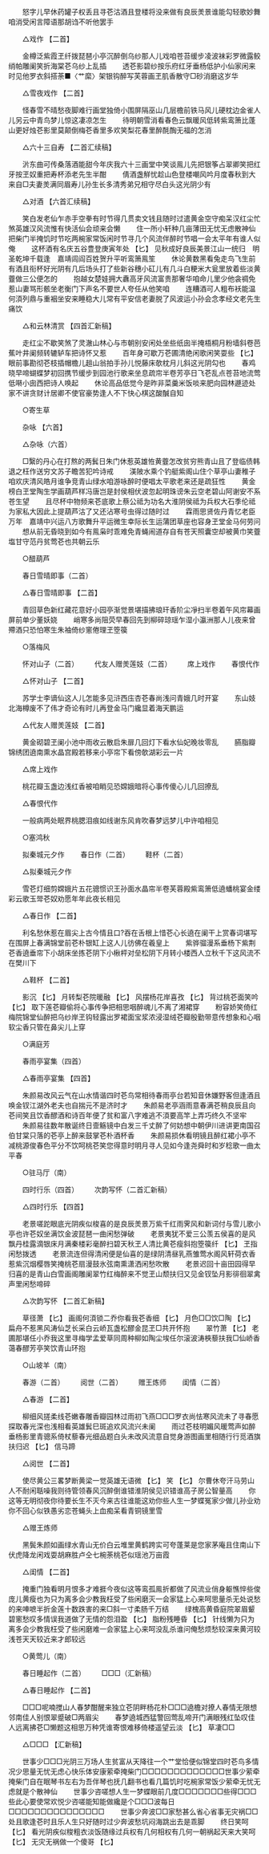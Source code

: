 <!-- { "loadSidebar": true } -->
　　怒字儿早休药罐子权丢且寻芲沽酒且登楼将没来做有良辰羙景谁能勾轻歌妙舞咱消受闲言障语那胡诌不听他罢手 

　　△戏作 【二首】 

　　金樽泛紫霞玊纤拨琵琶小亭沉醉倒乌纱那人儿戏咱苍苔缓步凌波袜彩罗微露鲛绡帕雕阑笑折海棠芲乌纱上乱插 
　　透芲影碧纱按乐府红牙垂杨低护小仙家闲来时见他罗衣斜搭荼■〈艹縻〉架银钩醉写芙蓉画玊肌香散守□砂消磨这岁华 

　　△雪夜戏作 【二首】 

　　怪春雪不晴愁夜脚难行画堂独倚小围屏隔巫山几层檐前铁马风儿硬枕边金雀人儿另云中青鸟梦儿惊这凄凉怎生 
　　待明朝雪消看春色云飘暖风低转紫鸾箫比蓬山更好烛芲影里莫颠倒梅芲香里多欢笑梨花春里醉酕醄无福的怎消 

　　△六十三自寿 【二首汇续稿】 

　　沜东曲可传桑落酒能甜今年庆我六十三画堂中笑谈鳯儿先把银筝占翠卿笑把红牙按玊奴重把寿杯添老先生半酣 
　　倩酒盏觧忧趁山色登楼嘲风吟月度春秋到大来自□夫妻羙满同眉寿儿孙生长多清秀弟兄相守尽白头这光阴少有 

　　△对酒 【六首汇续稿】 

　　笑白发老仙乍赤手空拳有时节得几贯卖文钱且随时过遣黄金空守痴呆汉红尘忙煞英雄汉风流惟有快活仙会顽来会懒 
　　住一所小轩种几亩薄田无忧无虑散神仙把柴门半掩饥时节吃两椀家常饭闲时节寻几个风流伴醉时节唱一会太平年有谁人似俺 
　　这杯酒有名庆五谷豊登庚寅年处 【匕】 见秋成好良辰美景江山一统归　明圣乾坤千载逢　嘉靖闾阎百姓贺升平听鸾箫鳯笙 
　　休论黄数黑看兔走鸟飞生前有酒且衔杯好光阴有几后场头打了些新谷穗小矼儿有几斗白粳米大瓮里放着些淡黄虀做三公便怎的 
　　抱越女楚娃拥大纛高牙风流富贵那奢华咱命儿里少他衾禂免惹山妻骂形骸坐老衡门下声名不要世人夸任从他笑咱 
　　连糟酒可人粗布袄能温何湏列鼎与重裀坐安来睡稳大儿常有平安信老妻脱了风波运小孙会念孝经文老先生痛饮 

　　△和云林清赏 【四首汇新稿】 

　　走红尘不歇笑煞了灵澈山林心与市朝别安闲处坐些纸囱半掩梧桐月粉墙斜卷芭蕉叶井阑频转辘轳车把诗怀又惹 
　　百年身可歇万芲圃清绝闲歌闲笑耍些 【匕】 眼前事勘彻芲枝插帽檐儿趄山翁拍手孙儿悦藤床欹枕月儿斜这光阴勾也 
　　春鸡晓早啼蝴蝶梦初回携节缓步到园池行歌来坐息疏帘半卷芳亭日飞芲乱点苍苔地流莺低啭小囱西把诗人唤起 
　　休论高品低觉今是昨非菜羹米饭啖来肥向园林遯迹处家不讲贪财计居卿不使官豪势逢人不下快心棋这酸醎自知 

　　○寄生草 

　　杂咏 【六首】 

　　△杂咏（六首） 

　　□繄的丹心在打熬的两鬂日朱门休惹英雄恠黄虀怎改贫穷熊青山且了登临债韩退之枉作送穷文苏子瞻苦犯吟诗戒 
　　渼陂水乘个钓艇紫阁山住个草亭山妻稚子咱欢庆清风皓月谁争竞青山绿水咱游咏醉时便唱太平歌老来还是疏狂性 
　　黄金榜白玊堂陶生学画葫芦样冯唐岂是封侯相伏波忽起明珠谤朱云空老碧山阿谢安不系苍生望 
　　且尽杯中物频来芲底歌上蔡公祗为功名大淮阴侯祗为兵权大石季伦祗为家私大因此上提葫芦沽了又还沾寒号虫得过随时过 
　　霖雨思贤佐丹青忆老臣万年　嘉靖中兴运八方歌舞升平运微生幸际长生运蒲团草座也容身玊堂金马何劳问 
　　想从前无昏晓到如今有鳯枭时乖难免青蝇闹道存自有苍天照囊空却被黄巾笑虀塩甘守范丹贫莺芲也共朝云乐 

　　○醋葫芦 

　　春日雪晴即事（二首） 

　　△春日雪晴即事 【二首】 

　　青回草色新红藏花意好小园亭渐觉景堪描拂琅玕香阶尘凈扫半卷着午风帘幕画屏前单少董妖娆 
　　峭寒多尚阻荧早春回先到柳碎琼瑶乍湿小瀛洲那人儿夜来曾殢酒只恐怕寒生朱袖倚纱窻倦理玊箜篌 

　　○落梅风 

　　怀对山子（二首） 
　　代友人赠羙莲妓（二首） 
　　席上戏作 
　　春恨代作 

　　△怀对山子 【二首】 

　　苏学士李谪仙这人儿怎能多见浒西庒杏芲春尚浅问青娥几时开宴 
　　东山妓北海樽废不了伟才奇论有时儿再登金马门纔显着海天鹏运 

　　△代友人赠羙莲妓 【二首】 

　　黄金砌碧玊阑小池中雨收云散启朱扉几回灯下看水仙妃晚妆零乱 
　　臙脂瓣锦绣团遶南熏水晶宫殿若移来小亭帘下看傍欹湖彩云一片 

　　△席上戏作 

　　桃花瓣玉盏边浅红香被咱睄见恐嫦娥暗将心事传傻心儿几回撩乱 

　　△春恨代作 

　　一般病两处眠界桃腮泪痕如线谢东风肯吹春梦远梦儿中许咱相见 

　　○塞鸿秋 

　　拟秦城元夕作 
　　春日作（二首） 
　　鞋杯（二首） 

　　△拟秦城元夕作 

　　雪芲灯细剪嫦娥片五花骢惯识王孙面水晶帘半卷芙蓉殿紫鸾箫低遶蟠桃宴金缕彩云歌玉斝芲奴劝愿年年此夜长相见 

　　△春日作 【二首】 

　　利名愁休惹在眉尖上古今情且口?吞在舌根上惜芲心长遶在阑干上赏春词堪写在围屏上春满锦堂前芲朴银缸上这人儿彷佛在羲皇上 
　　紫骅骝漫系垂杨下紫荆芲香遶垂帘下小胡床坐拣芲阴下小楸枰对垒松阴下月转小楼西人立秋千下这风流不在樊川下 

　　△鞋杯 【二首】 

　　影沉 【匕】 月转梨芲院暖融 【匕】 风摆杨花岸喜孜 【匕】 背过桃芲面笑吟 【匕】 取下莲芲瓣偷将心事传争把相思咽醉魂儿不离了湘裙穿 
　　粉容娇笑倚红梅院锦堂仙醉把乌纱岸玊钩轻露出罗裙面宝浆浓浸湿绒芲瓣殷勤带意传想象和心咽软尘香只管在鼻尖儿上穿 

　　○满庭芳 

　　春雨亭宴集（四首） 

　　△春雨亭宴集 【四首】 

　　朱颜易改风云气在山水情谐四时芲鸟常相待春雨亭台若知音休嫌野客但逢酒且唤金钗江湖外老夫也自揣元不是济时才 
　　朱颜易老亭涵雨意春满芲稍良辰且向芲间笑且饮香醪酒和诗百年便了贫和富八字难逃不湏要高竿上弄巧终久不坚牢 
　　朱颜易往数年散诞终日壸觞镜中白发三千丈醉了何妨想中朝伊川进讲更南国召伯甘棠只落的芲亭上醉来鼓掌芲朴酒杯香 
　　朱颜易损休看明镜且醉红裙小亭不减桃源俊春色平分不饮呵桃芲笑您得意时明月寻人见如今逢尧舜时和岁稔歌一曲太平春 

　　○驻马厅（南） 

　　四时行乐（四首） 
　　次韵写怀（二首汇新稿） 

　　△四时行乐 【四首】 

　　老景嗟跎眼底光阴疾似梭喜的是良辰羙景万紫千红雨霁风和新词付与雪儿歌小亭也许芲奴坐满饮金波琵琶一曲闲愁弹破 
　　老景夷犹不爱三公羡五侯喜的是风飘丹桂露滴银床月满秦楼彩毫醉扫碧天秋玊人清比黄芲瘦斜抱箜篌纤 【匕】 玊指闲愁拨透 
　　老景流连但得清闲便是仙喜的是绿阴清昼乳燕雏莺水阁风轩荷衣香惹紫沉烟樱唇笑掩桃芲扇漫鼓氷弦南熏潇洒闲愁吹散 
　　老景迟回十亩田园得早归喜的是青山白雪画阁雕阑翠竹红梅醉来不觉玊山颓扶归又见金钗坠月影徘徊翠禽声里闲愁啼碎 

　　△次韵写怀 【二首汇新稿】 

　　草径萧 【匕】 画阁何湏锁二乔你看我芲香细 【匕】 月色□□饮□陶 【匕】 扁舟不惹黑风涛仙芝长采白云峤瓦盏松醪金昆玊□共开怀抱 
　　翠竹萧 【匕】 老圃那堪任小乔我这里寻梅学孟爱草同周种柳如陶尘埃任尔滚波涛梜藜扶我□仙峤香蔼春醪芳亭笑饮青山环抱 

　　○山坡羊（南） 

　　春游（二首） 
　　阅世（二首） 
　　赠王炼师 
　　闺情（二首） 

　　△春游 【二首】 

　　柳细风搓柔线芲嫩春雕香瓣园林过雨初飞燕□□□罗衣尚怯寒风流未了寻春愿探取春光深也浅相看英雄鬂巳斑追欢风流兴未阑 
　　雨过芲枝明媚风暖莺声如醉垂杨影里青骢系倚杖藜春光细品题白头未改风流意自觉身游图画里相随行行觅酒旗扶归迟 【匕】 信马蹄 

　　△阅世 【二首】 

　　使尽黄公三畧梦断黄梁一觉英雄无语微 【匕】 笑 【匕】 尔曹休夸汗马劳山人不耐闲聒噪我则待管领春风沉醉倒谁错淮阴侯见识错谁高子房公智量高 
　　你这等无明彻夜你待要长生不灭今来古往谁能这劝你些人生一梦蝶冤家少做儿孙业劝你不回心似铁愚劣恋苍蝇头上血痴呆看青铜镜里雪 

　　△赠王炼师 

　　黑鬓朱颜如画绿水青山无价白云堆里黄鹤跨实可夸蓬莱是您家茅庵且住南山下伏虎降龙闲戏耍胡麻胜卢仝七椀荼桃芲似瑶池万亩霞 

　　△闺情 【二首】 

　　掩重门独看明月恨多才难捱今夜似这等鸾孤鳯折都做了风流业俏身躯憔悴些俊庞儿黄瘦也为只为离多会少教我枉受了些闲磨灭一会家猛上心来呵思量杀无处说愁的来唓嗻半折金莲十数跌害的来□斜一寸柔肠千万结 
　　绿槐高黄昏庭院翠眉颦碧窻愁叹多情误我道做了无情的怨泪盈 【匕】 脂粉残睡昏 【匕】 针线懒为只为离多会少教我枉受了些闲磨难一会家猛上心来呵没乱杀谁问俺愁烦愁较深来黄河较浅苍天天较近来才郎较远 

　　○黄莺儿（南） 

　　春日睡起作（二首） 
　　□□□（汇新稿） 

　　△春日睡起作 【二首】 

　　□□□呢喃搅山人春梦酣醒来独立芲阴畔杨花朴□□□遶檐对撩人春情无限想邻南佳人别恨翠蹙破□两眉尖 
　　春梦遶城西猛警回莺乱啼开门满眼残红坠叹佳人远离拂芲□懒题这相思万种凭谁寄恨难移倚楼遥望云淡 【匕】 草凄□□ 

　　△□□□ 【汇新稿】 

　　世事少□□□光阴三万场人生贫富从天降往一个艹堂恰便似锦堂四时芲鸟多情况少思量无忧无虑心快乐体安康萦牵掩柴门□□□□□□□□□□□□□世事少萦牵掩柴门自在眠琴书左右为吾伴琴也抚几翻书也看几篇饥时吃椀家常饭少萦牵无忧无虑就是个散神仙 
　　世事少咨嗟想人生一梦蝶眼前几度□□□□□□□些得□□□些此心要使常欢悦少咨嗟能知能做纔是个□□□波每日□□□□□□□□□□□□□□□ 
　　世事少奔波□□家愁甚么省心省事无灾祸□□处且歌逢芲时且乐人生只好随时过少奔波愁坑闷海跳出去是乖脚 
　　终日笑呵 【匕】 看光阴疾似梭粗衣淡饭随缘过兵权有几何相权有几何一朝祸起天来大笑呵 【匕】 无灾无祸做一个傻哥 【匕】 
